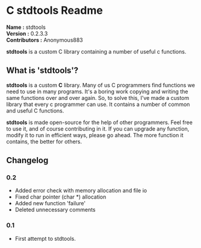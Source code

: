 # C stdtools Readme #

**Name         :** stdtools  
**Version      :** 0.2.3.3  
**Contributors :** Anonymous883  

**stdtools** is a custom C library containing a number of useful c functions.

## What is 'stdtools'? ##

**stdtools** is a custom **C** library. Many of us C programmers find functions we need to use in many programs. It's a boring work copying and writing the same functions over and over again. So, to solve this, I've made a custom library that every c programmer can use. It contains a number of common and useful C functions.

**stdtools** is made open-source for the help of other programmers. Feel free to use it, and of course contributing in it. If you can upgrade any function, modify it to run in efficient ways, please go ahead. The more function it contains, the better for others.

## Changelog ##

  ### 0.2 ###
  * Added error check with memory allocation and file io
  * Fixed char pointer (char \*) allocation
  * Added new function 'failure'
  * Deleted unnecessary comments

  ### 0.1 ###
  * First attempt to stdtools. 
